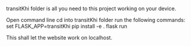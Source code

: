 transitKhi folder is all you need to this project working on your device.

Open command line 
cd into transitKhi folder 
run the following commands: 
	set FLASK_APP=transitKhi
	pip install -e . 
	flask run 

This shall let the website work on localhost. 
